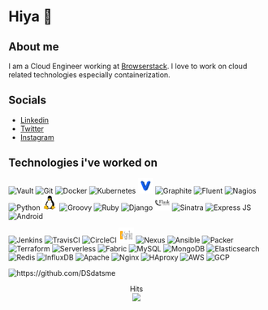 # Hiya :wave:
<!-- 

 -->
<!-- 
![Languages](https://github-readme-stats.vercel.app/api/top-langs/?username=DSdatsme)
 -->

## About me

I am a Cloud Engineer working at [Browserstack](https://github.com/browserstack). I love to work on cloud related technologies especially containerization.

## Socials

- [Linkedin](https://www.linkedin.com/in/dsdatsme)
- [Twitter](https://www.twitter.com/dsdatsme)
- [Instagram](https://www.instagram.com/dsdatsme)

## Technologies i've worked on

<img src="https://github.com/hashicorp/vault/blob/master/ui/public/favicon.png?raw=true"
     width=30px
     height=30px
     alt="Vault"/>
<img src="https://avatars.githubusercontent.com/u/18133"
     width=30px
     height=30px
     alt="Git"/>
<img src="https://avatars.githubusercontent.com/u/5429470"
     width=30px
     height=30px
     alt="Docker"/>
<img src="https://avatars.githubusercontent.com/u/13629408"
     width=30px
     height=30px
     alt="Kubernetes"/>
<img src="https://github.com/hashicorp/vagrant/blob/master/website/public/img/favicons/apple-touch-icon.png?raw=true"
     width=30px
     height=30px
     alt="Vagrant"/>
<img src="https://avatars.githubusercontent.com/u/1714806"
     width=30px
     height=30px
     alt="Graphite"/>
<img src="https://avatars.githubusercontent.com/u/859518"
     width=30px
     height=30px
     alt="Fluent"/>
<img src="https://avatars.githubusercontent.com/u/5666660"
     width=30px
     height=30px
     alt="Nagios"/>
<img src="https://avatars.githubusercontent.com/u/1525981"
     width=30px
     height=30px
     alt="Python"/>
<img src="https://raw.githubusercontent.com/github/explore/80688e429a7d4ef2fca1e82350fe8e3517d3494d/topics/linux/linux.png"
     width=30px
     height=30px
     alt="Linux"/>
<img src="https://avatars.githubusercontent.com/u/64846"
     width=30px
     height=30px
     alt="Groovy"/>
<img src="https://avatars.githubusercontent.com/u/210414"
     width=30px
     height=30px
     alt="Ruby">
<img src="https://avatars.githubusercontent.com/u/27804"
     width=30px
     height=30px
     alt="Django">
<img src="https://raw.githubusercontent.com/github/explore/80688e429a7d4ef2fca1e82350fe8e3517d3494d/topics/flask/flask.png"
     width=30px
     height=30px
     alt="Flask">
<img src="https://avatars.githubusercontent.com/u/8312"
     width=30px
     height=30px
     alt="Sinatra">
<img src="https://avatars.githubusercontent.com/u/5658226"
     width=30px
     height=30px
     alt="Express JS">
<img src="https://avatars.githubusercontent.com/u/32689599"
     width=30px
     height=30px
     alt="Android">
<!-- CI/CD -->
<img src="https://avatars.githubusercontent.com/u/107424"
     width=30px
     height=30px
     alt="Jenkins"/>
<img src="https://avatars.githubusercontent.com/u/639823"
     width=30px
     height=30px
     alt="TravisCI">
<img src="https://avatars.githubusercontent.com/u/1231870"
     width=30px
     height=30px
     alt="CircleCI"/>
<img src="https://github.com/GoogleContainerTools/kaniko/raw/master/logo/Kaniko-Logo.png"
     width=30px
     height=30px
     alt="Kaniko"/>
<img src="https://avatars.githubusercontent.com/u/44938"
     width=30px
     height=30px
     alt="Nexus"/>
<img src="https://avatars.githubusercontent.com/u/1507452"
     width=30px
     height=30px
     alt="Ansible"/>
<img src="https://github.com/hashicorp/packer/blob/master/website/public/img/favicons/apple-touch-icon.png?raw=true"
     width=30px
     height=30px
     alt="Packer"/>
<img src="https://github.com/hashicorp/terraform/blob/master/lang/funcs/testdata/icon.png?raw=true"
     width=30px
     height=30px
     alt="Terraform"/>
<img src="https://avatars.githubusercontent.com/u/13742415"
     width=30px
     height=30px
     alt="Serverless"/>
<img src="https://avatars.githubusercontent.com/u/400481"
     width=30px
     height=30px
     alt="Fabric"/>
<img src="https://avatars.githubusercontent.com/u/2452804"
     width=30px
     height=30px
     alt="MySQL"/>
<img src="https://avatars.githubusercontent.com/u/45120"
     width=30px
     height=30px
     alt="MongoDB"/>
<img src="https://avatars.githubusercontent.com/u/6764390"
     width=30px
     height=30px
     alt="Elasticsearch"/>
<img src="https://avatars.githubusercontent.com/u/1529926"
     width=30px
     height=30px
     alt="Redis"/>
<img src="https://avatars.githubusercontent.com/u/5713248"
     width=30px
     height=30px
     alt="InfluxDB"/>
<img src="https://avatars.githubusercontent.com/u/47359"
     width=30px
     height=30px
     alt="Apache"/>
<img src="https://avatars0.githubusercontent.com/u/1412239"
     width=30px
     height=30px
     alt="Nginx"/>
<img src="https://avatars2.githubusercontent.com/u/38220289"
     width=30px
     height=30px
     alt="HAproxy"/>
<img src="https://avatars.githubusercontent.com/u/2232217"
     width=30px
     height=30px
     alt="AWS"/>
<img src="https://avatars.githubusercontent.com/u/2810941"
     width=30px
     height=30px
     alt="GCP"/>
<!-- <img src="https://avatars2.githubusercontent.com/u/6165865"
     width=30px
     height=30px
     alt="Nutanix"> -->

![ https://github.com/DSdatsme ](https://github-readme-stats.vercel.app/api?username=DSdatsme&show_icons=true&title_color=fff&icon_color=faed27&text_color=9f9f9f&bg_color=151515)

<p align="center">
Hits
<br>
  <img src="https://profile-counter.glitch.me/DSdatsme/count.svg" />
</p>

<!-- OLD VISITORS COUNT -->
<!-- ![visitors](https://visitor-badge.laobi.icu/badge?page_id=DSdatsme.DSdatsme) -->
